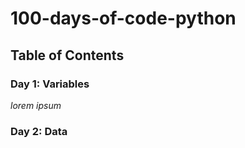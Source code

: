 # 100-days-of-code-python

## Table of Contents

### Day 1: Variables

_lorem ipsum_

### Day 2: Data
